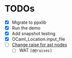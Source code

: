 # TODOs

- [x] Migrate to ppxlib
- [x] Run the demo
- [x] Add snapshot testing
- [x] OCaml_Location.input_file
- [ ] [Change raise for ast nodes](https://ocaml.org/p/ppxlib/0.27.0/doc/manual.html#ppxlib-for-plugin-authors)
  - [ ] WAT `[@@raises]`
